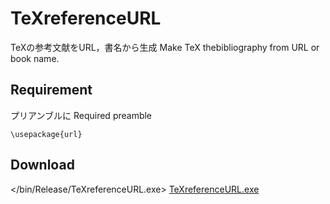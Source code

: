 # TeXreferenceURL
TeXの参考文献をURL，書名から生成
Make TeX thebibliography from URL or book name.
## Requirement
プリアンブルに
Required preamble
	
	\usepackage{url}
	
## Download
</bin/Release/TeXreferenceURL.exe>
<a href="https://github.com/TateIsuKanna/TeXreferenceURL/blob/master/TeXreferenceURL/bin/Release/TeXreferenceURL.exe?raw=true" target="_blank">TeXreferenceURL.exe</a>  
